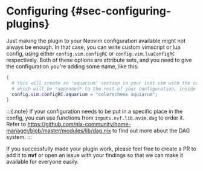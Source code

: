 # Configuring {#sec-configuring-plugins}

Just making the plugin to your Neovim configuration available might not always
be enough. In that case, you can write custom vimscript or lua config, using
either `config.vim.configRC` or `config.vim.luaConfigRC` respectively. Both of
these options are attribute sets, and you need to give the configuration you're
adding some name, like this:

```nix
{
  # this will create an "aquarium" section in your init.vim with the contents of your custom config
  # which will be *appended* to the rest of your configuration, inside your init.vim
  config.vim.configRC.aquarium = "colorscheme aquiarum";
}
```

:::{.note}
If your configuration needs to be put in a specific place in the config, you
can use functions from `inputs.nvf.lib.nvim.dag` to order it. Refer to
https://github.com/nix-community/home-manager/blob/master/modules/lib/dag.nix
to find out more about the DAG system.
:::

If you successfully made your plugin work, please feel free to create a PR to
add it to **nvf** or open an issue with your findings so that we can make it
available for everyone easily.

